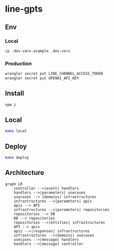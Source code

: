 # line-gpts

## Env

### Local

```bash
cp .dev.vars.example .dev.vars
```

### Production
```bash
wrangler secret put LINE_CHANNEL_ACCESS_TOKEN
wrangler secret put OPENAI_API_KEY
```

## Install

```bash
npm i
```

## Local

```bash
make local
```

## Deploy

```bash
make deploy
```

## Architecture

```mermaid
graph LR
	controller -->|event| handlers
	handlers -->|parameters| usecases
	usecases --> |domains| infrastructures
	infrastructures -->|parameters| apis
	apis --> API
	infrastructures -->|parameters| repositories
	repositories --> DB
	DB --> repositories
	repositories -->|entities| infrastructures
	API --> apis
	apis -->|responses| infrastructures
	infrastructures -->|domains| usecases
	usecases -->|message| handlers
	handlers -->|message| controller
```
